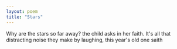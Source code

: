 ```yaml
---
layout: poem
title: "Stars"
---
```


Why are the stars so far away?
the child asks in her faith.
It's all that distracting noise they make
by laughing, this year's old one saith
